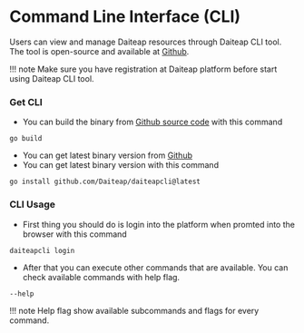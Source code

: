 # Command Line Interface (CLI)

Users can view and manage Daiteap resources through Daiteap CLI tool. The tool is open-source and available at <a href="https://github.com/Daiteap/daiteapcli" target="_blank">Github</a>.

!!! note
    Make sure you have registration at Daiteap platform before start using Daiteap CLI tool.

### Get CLI

* You can build the binary from <a href="https://github.com/Daiteap/daiteapcli" target="_blank">Github source code</a> with this command

```
go build
```

* You can get latest binary version from <a href="https://github.com/Daiteap/daiteapcli/releases" target="_blank">Github</a>
* You can get latest binary version with this command

```
go install github.com/Daiteap/daiteapcli@latest
```

### CLI Usage

* First thing you should do is login into the platform when promted into the browser with this command

```
daiteapcli login
```

* After that you can execute other commands that are available. You can check available commands with help flag.

```
--help
```

!!! note
    Help flag show available subcommands and flags for every command.
